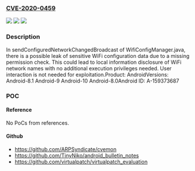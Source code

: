 ### [CVE-2020-0459](https://cve.mitre.org/cgi-bin/cvename.cgi?name=CVE-2020-0459)
![](https://img.shields.io/static/v1?label=Product&message=Android&color=blue)
![](https://img.shields.io/static/v1?label=Version&message=Android-8.1%20Android-9%20Android-10%20Android-8.0%20&color=brightgreen)
![](https://img.shields.io/static/v1?label=Vulnerability&message=Information%20disclosure&color=brightgreen)

### Description

In sendConfiguredNetworkChangedBroadcast of WifiConfigManager.java, there is a possible leak of sensitive WiFi configuration data due to a missing permission check. This could lead to local information disclosure of WiFi network names with no additional execution privileges needed. User interaction is not needed for exploitation.Product: AndroidVersions: Android-8.1 Android-9 Android-10 Android-8.0Android ID: A-159373687

### POC

#### Reference
No PoCs from references.

#### Github
- https://github.com/ARPSyndicate/cvemon
- https://github.com/TinyNiko/android_bulletin_notes
- https://github.com/virtualpatch/virtualpatch_evaluation

